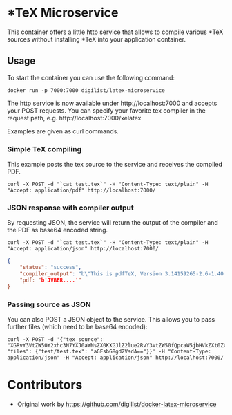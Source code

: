 # \*TeX Microservice

This container offers a little http service that allows to compile various \*TeX sources without installing \*TeX into your application container.

## Usage

To start the container you can use the following command:
```
docker run -p 7000:7000 digilist/latex-microservice
```

The http service is now available under http://localhost:7000 and accepts your POST requests. You can specify your favorite tex compiler in the request path, e.g. http://localhost:7000/xelatex

Examples are given as curl commands.

### Simple TeX compiling
This example posts the tex source to the service and receives the compiled PDF.
```
curl -X POST -d "`cat test.tex`" -H "Content-Type: text/plain" -H "Accept: application/pdf" http://localhost:7000/
```

### JSON response with compiler output
By requesting JSON, the service will return the output of the compiler and the PDF as base64 encoded string.
```
curl -X POST -d "`cat test.tex`" -H "Content-Type: text/plain" -H "Accept: application/json" http://localhost:7000/
```

```json
{
    "status": "success",
    "compiler_output": "b\"This is pdfTeX, Version 3.14159265-2.6-1.40.16...",
    "pdf: "b'JVBER....'"
}
```

### Passing source as JSON
You can also POST a JSON object to the service. This allows you to pass further files (which need to be base64 encoded):
```
curl -X POST -d '{"tex_source": "XGRvY3VtZW50Y2xhc3N7YXJ0aWNsZX0KXGJlZ2lue2RvY3VtZW50fQpcaW5jbHVkZXt0ZXN0L3Rlc3R9ClxlbmR7ZG9jdW1lbnR9", "files": {"test/test.tex": "aGFsbG8gd2VsdA=="}}' -H "Content-Type: application/json" -H "Accept: application/json" http://localhost:7000/
```

# Contributors
* Original work by https://github.com/digilist/docker-latex-microservice
